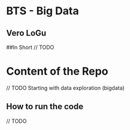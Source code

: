 # BTS - Big Data
## Vero LoGu

##In Short
// TODO

# Content of the Repo

// TODO
Starting with data exploration (bigdata)

## How to run the code
// TODO

